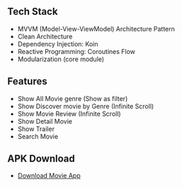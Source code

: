 ## Tech Stack
- MVVM (Model-View-ViewModel) Architecture Pattern
- Clean Architecture
- Dependency Injection: Koin
- Reactive Programming: Coroutines Flow
- Modularization (core module)

## Features
- Show All Movie genre (Show as filter)
- Show Discover movie by Genre (Infinite Scroll)
- Show Movie Review (Infinite Scroll)
- Show Detail Movie
- Show Trailer
- Search Movie

## APK Download 
- [Download Movie App](https://drive.google.com/file/d/1H9McDScDb0UJjjmrpfJ0O4yKAm4BO7IZ/view?usp=sharing)

